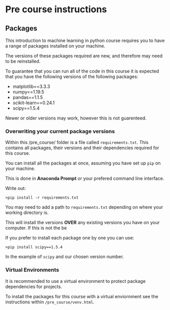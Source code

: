 # Pre course instructions


## Packages

This introduction to machine learning in python course requires you to have a range of packages installed on your machine.

The versions of these packages required are new, and therefore may need to be reinstalled.

To guarantee that you can run all of the code in this course it is expected that you have the following versions of the following packages:

* matplotlib==3.3.3
* numpy==1.19.5
* pandas==1.1.5
* scikit-learn==0.24.1
* scipy==1.5.4

Newer or older versions may work, however this is not guarenteed.

### Overwriting your current package versions

Within this /pre_course/ folder is a file called `requirements.txt`. This contains all packages, their versions and their dependencies required for this course.

You can install all the packages at once, assuming you have set up `pip` on your machine.

This is done in **Anaconda Prompt** or your prefered command line interface.

Write out:

```
>pip install -r requirements.txt
```

You may need to add a path to `requirements.txt` depending on where your working directory is.

This will install the versions **OVER** any existing versions you have on your computer. If this is not the be

If you prefer to install each package one by one you can use:

```
>pip install scipy==1.5.4
```

In the example of `scipy` and our chosen version number.

### Virtual Environments

It is recommended to use a virtual environment to protect package dependencies for projects. 

To install the packages for this course with a virtual enviornment see the instructions within `/pre_course/venv.html`.


